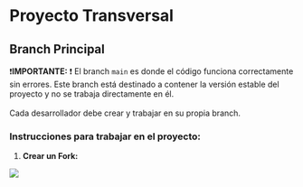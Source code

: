 # Proyecto Transversal

## Branch Principal

:exclamation:**IMPORTANTE:** :exclamation: El branch `main` es donde el código funciona correctamente sin errores. Este branch está destinado a contener la versión estable del proyecto y no se trabaja directamente en él. <br> <br>
Cada desarrollador debe crear y trabajar en su propia branch.

### Instrucciones para trabajar en el proyecto:

1. **Crear un Fork:**

<a href="https://www.youtube.com/watch?v=mBYSUUnMt9M" target="_blank" > <img   src= "https://img.shields.io/badge/YouTube-FF0000?style=for-the-badge&logo=youtube&logoColor=white"> </a>

   <!-- ```bash --> 
   <!-- git checkout -b nombre-de-tu-rama -->
